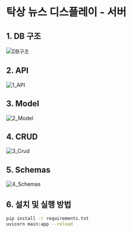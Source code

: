 # 탁상 뉴스 디스플레이 - 서버

## 1. DB 구조

![DB구조](https://github.com/user-attachments/assets/510a6185-d2d7-4123-b89e-8360b077158b)

## 2. API

![1_API](https://github.com/user-attachments/assets/d99c9768-7adb-41c0-afdb-38d9b3ab5484)

## 3. Model

![2_Model](https://github.com/user-attachments/assets/07b08255-ffa3-494b-9abb-fa7c81c1a8b2)

## 4. CRUD

![3_Crud](https://github.com/user-attachments/assets/8852d716-00c5-4894-bb40-7b83afeedf82)

## 5. Schemas

![4_Schemas](https://github.com/user-attachments/assets/6cf84971-c86b-485e-a873-951869f87f9d)

## 6. 설치 및 실행 방법

```bash
pip install -r requirements.txt
uvicorn main:app --reload
```

